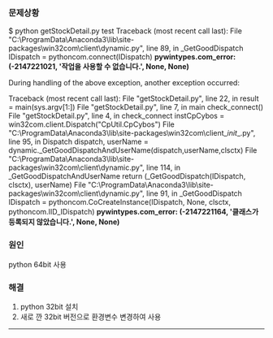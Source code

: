 ### 문제상황

$ python getStockDetail.py test
Traceback (most recent call last):
  File "C:\ProgramData\Anaconda3\lib\site-packages\win32com\client\dynamic.py", line 89, in _GetGoodDispatch
    IDispatch = pythoncom.connect(IDispatch)
**pywintypes.com_error: (-2147221021, '작업을 사용할 수 없습니다.', None, None)**

During handling of the above exception, another exception occurred:

Traceback (most recent call last):
  File "getStockDetail.py", line 22, in <module>
    result = main(sys.argv[1:])
  File "getStockDetail.py", line 7, in main
    check_connect()
  File "getStockDetail.py", line 4, in check_connect
    instCpCybos = win32com.client.Dispatch("CpUtil.CpCybos")
  File "C:\ProgramData\Anaconda3\lib\site-packages\win32com\client\__init__.py", line 95, in Dispatch
    dispatch, userName = dynamic._GetGoodDispatchAndUserName(dispatch,userName,clsctx)
  File "C:\ProgramData\Anaconda3\lib\site-packages\win32com\client\dynamic.py", line 114, in _GetGoodDispatchAndUserName
    return (_GetGoodDispatch(IDispatch, clsctx), userName)
  File "C:\ProgramData\Anaconda3\lib\site-packages\win32com\client\dynamic.py", line 91, in _GetGoodDispatch
    IDispatch = pythoncom.CoCreateInstance(IDispatch, None, clsctx, pythoncom.IID_IDispatch)
**pywintypes.com_error: (-2147221164, '클래스가 등록되지 않았습니다.', None, None)**



### 원인

python 64bit 사용



### 해결

1. python 32bit 설치
2. 새로 깐 32bit 버전으로 환경변수 변경하여 사용



---

